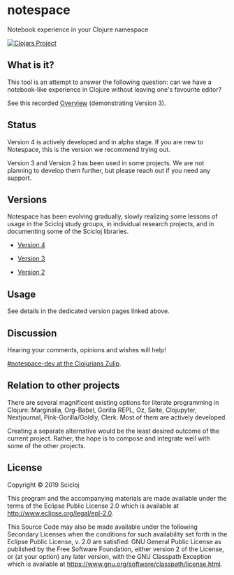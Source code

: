 # notespace

Notebook experience in your Clojure namespace

[![Clojars Project](https://img.shields.io/clojars/v/scicloj/notespace.svg)](https://clojars.org/scicloj/notespace)

## What is it?

This tool is an attempt to answer the following question: can we have a notebook-like experience in Clojure without leaving one's favourite editor?

See this recorded [Overview](https://www.youtube.com/watch?v=Ufyqwzn1RDs) (demonstrating Version 3).

## Status

Version 4 is actively developed and in alpha stage. If you are new to Notespace, this is the version we recommend trying out.

Version 3 and Version 2 has been used in some projects. We are not planning to develop them further, but please reach out if you need any support.

## Versions

Notespace has been evolving gradually, slowly realizing some lessons of usage in the Scicloj study groups, in individual research projects, and in documenting some of the Scicloj libraries.

* [Version 4](doc/v4.md)

* [Version 3](doc/v3.md)

* [Version 2](doc/v2.md)

## Usage

See details in the dedicated version pages linked above.

## Discussion

Hearing your comments, opinions and wishes will help!

[#notespace-dev at the Clojurians Zulip](https://clojurians.zulipchat.com/#narrow/stream/224153-notespace-dev).

## Relation to other projects

There are several magnificent existing options for literate programming in Clojure: Marginalia, Org-Babel, Gorilla REPL, Oz, Saite, Clojupyter, Nextjournal, Pink-Gorilla/Goldly, Clerk. Most of them are actively developed.

Creating a separate alternative would be the least desired outcome of the current project. Rather, the hope is to compose and integrate well with some of the other projects. 

## License

Copyright © 2019 Scicloj

This program and the accompanying materials are made available under the
terms of the Eclipse Public License 2.0 which is available at
http://www.eclipse.org/legal/epl-2.0.

This Source Code may also be made available under the following Secondary
Licenses when the conditions for such availability set forth in the Eclipse
Public License, v. 2.0 are satisfied: GNU General Public License as published by
the Free Software Foundation, either version 2 of the License, or (at your
option) any later version, with the GNU Classpath Exception which is available
at https://www.gnu.org/software/classpath/license.html.
